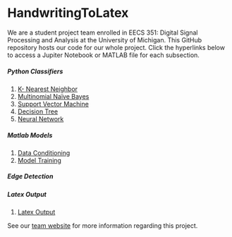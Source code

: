 # HandwritingToLatex
We are a student project team enrolled in EECS 351: Digital Signal Processing and Analysis at the University of Michigan.
This GitHub repository hosts our code for our whole project. Click the hyperlinks below to access a Jupiter Notebook or MATLAB file for each subsection. 

##### Python Classifiers
1. [K- Nearest Neighbor](https://github.com/EmiliaPsacharopoulos/HandwritingToLatex/blob/main/KNearestNeighbors.ipynb)
2. [Multinomial Naïve Bayes](https://github.com/EmiliaPsacharopoulos/HandwritingToLatex/blob/main/GaussianNB.ipynb)
3. [Support Vector Machine](https://github.com/EmiliaPsacharopoulos/HandwritingToLatex/blob/main/SVM.ipynb)
4. [Decision Tree](https://github.com/EmiliaPsacharopoulos/HandwritingToLatex/blob/main/DecisionTree.ipynb)
5. [Neural Network](https://github.com/EmiliaPsacharopoulos/HandwritingToLatex/blob/main/LeNet_CNN)

##### Matlab Models
1. [Data Conditioning](https://github.com/EmiliaPsacharopoulos/HandwritingToLatex/blob/main/data_conditioning.m)
2. [Model Training](https://github.com/EmiliaPsacharopoulos/HandwritingToLatex/blob/main/train_test.m)

##### Edge Detection

##### Latex Output
1. [Latex Output](https://github.com/EmiliaPsacharopoulos/HandwritingToLatex/blob/main/projectPDF.m)


See our [team website](https://sites.google.com/umich.edu/eecs-351-handwriting-to-latex/home?authuser=0) for more information regarding this project.
